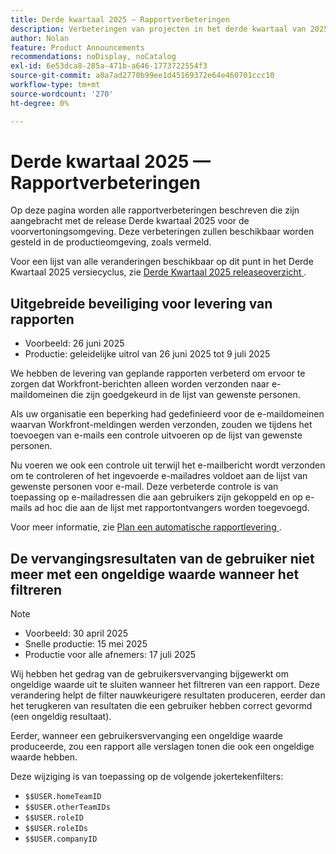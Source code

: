 ```yaml
---
title: Derde kwartaal 2025 — Rapportverbeteringen
description: Verbeteringen van projecten in het derde kwartaal van 2025
author: Nolan
feature: Product Announcements
recommendations: noDisplay, noCatalog
exl-id: 6e53dca8-285a-471b-a646-1773722554f3
source-git-commit: a0a7ad2770b99ee1d45169372e64e460701ccc10
workflow-type: tm+mt
source-wordcount: '270'
ht-degree: 0%

---
```


# Derde kwartaal 2025 — Rapportverbeteringen

Op deze pagina worden alle rapportverbeteringen beschreven die zijn aangebracht met de release Derde kwartaal 2025 voor de voorvertoningsomgeving. Deze verbeteringen zullen beschikbaar worden gesteld in de productieomgeving, zoals vermeld.

Voor een lijst van alle veranderingen beschikbaar op dit punt in het Derde Kwartaal 2025 versiecyclus, zie [ Derde Kwartaal 2025 releaseoverzicht ](/help/quicksilver/product-announcements/product-releases/25-q3-release-activity/25-q3-release-overview.md).

## Uitgebreide beveiliging voor levering van rapporten

* Voorbeeld: 26 juni 2025
* Productie: geleidelijke uitrol van 26 juni 2025 tot 9 juli 2025

We hebben de levering van geplande rapporten verbeterd om ervoor te zorgen dat Workfront-berichten alleen worden verzonden naar e-maildomeinen die zijn goedgekeurd in de lijst van gewenste personen.

Als uw organisatie een beperking had gedefinieerd voor de e-maildomeinen waarvan Workfront-meldingen werden verzonden, zouden we tijdens het toevoegen van e-mails een controle uitvoeren op de lijst van gewenste personen.

Nu voeren we ook een controle uit terwijl het e-mailbericht wordt verzonden om te controleren of het ingevoerde e-mailadres voldoet aan de lijst van gewenste personen voor e-mail. Deze verbeterde controle is van toepassing op e-mailadressen die aan gebruikers zijn gekoppeld en op e-mails ad hoc die aan de lijst met rapportontvangers worden toegevoegd.

Voor meer informatie, zie [ Plan een automatische rapportlevering ](/help/quicksilver/reports-and-dashboards/reports/creating-and-managing-reports/set-up-automatic-report-delivery.md).


## De vervangingsresultaten van de gebruiker niet meer met een ongeldige waarde wanneer het filtreren

>[!NOTE]
>
>* Voorbeeld: 30 april 2025
>* Snelle productie: 15 mei 2025
>* Productie voor alle afnemers: 17 juli 2025

Wij hebben het gedrag van de gebruikersvervanging bijgewerkt om ongeldige waarde uit te sluiten wanneer het filtreren van een rapport. Deze verandering helpt de filter nauwkeurigere resultaten produceren, eerder dan het terugkeren van resultaten die een gebruiker hebben correct gevormd (een ongeldig resultaat).

Eerder, wanneer een gebruikersvervanging een ongeldige waarde produceerde, zou een rapport alle verslagen tonen die ook een ongeldige waarde hebben.

Deze wijziging is van toepassing op de volgende jokertekenfilters:

* `$$USER.homeTeamID`
* `$$USER.otherTeamIDs`
* `$$USER.roleID`
* `$$USER.roleIDs`
* `$$USER.companyID`
